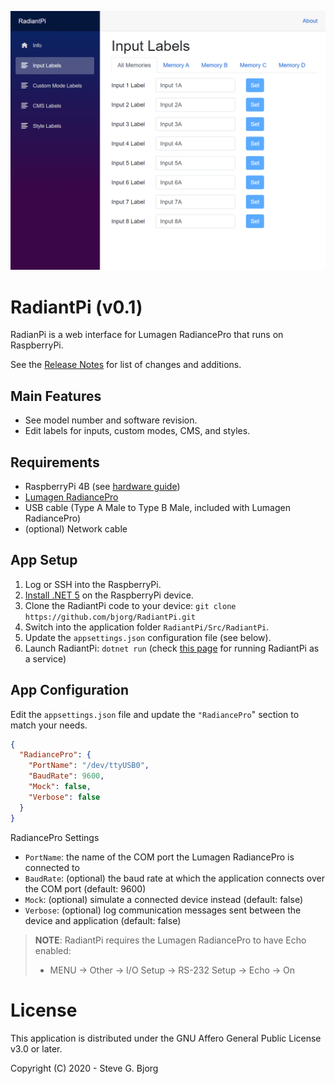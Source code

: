 ﻿![RadiantPi Input Labels](Docs/InputLabels.png)

# RadiantPi (v0.1)

RadianPi is a web interface for Lumagen RadiancePro that runs on RaspberryPi.

See the [Release Notes](Docs/ReleaseNotes.md) for list of changes and additions.

## Main Features

* See model number and software revision.
* Edit labels for inputs, custom modes, CMS, and styles.

## Requirements

* RaspberryPi 4B (see [hardware guide](Docs/Hardware.md))
* [Lumagen RadiancePro](http://www.lumagen.com/)
* USB cable (Type A Male to Type B Male, included with Lumagen RadiancePro)
* (optional) Network cable

## App Setup

1. Log or SSH into the RaspberryPi.
1. [Install .NET 5](https://www.petecodes.co.uk/install-and-use-microsoft-dot-net-5-with-the-raspberry-pi/) on the RaspberryPi device.
1. Clone the RadiantPi code to your device: `git clone https://github.com/bjorg/RadiantPi.git`
1. Switch into the application folder `RadiantPi/Src/RadiantPi`.
1. Update the `appsettings.json` configuration file (see below).
1. Launch RadiantPi: `dotnet run` (check [this page](https://thomaslevesque.com/2018/04/17/hosting-an-asp-net-core-2-application-on-a-raspberry-pi/) for running RadiantPi as a service)

## App Configuration

Edit the `appsettings.json` file and update the `"RadiancePro`" section to match your needs.
```json
{
  "RadiancePro": {
    "PortName": "/dev/ttyUSB0",
    "BaudRate": 9600,
    "Mock": false,
    "Verbose": false
  }
}
```

RadiancePro Settings
* `PortName`: the name of the COM port the Lumagen RadiancePro is connected to
* `BaudRate`: (optional) the baud rate at which the application connects over the COM port (default: 9600)
* `Mock`: (optional) simulate a connected device instead (default: false)
* `Verbose`: (optional) log communication messages sent between the device and application (default: false)

> **NOTE**: RadiantPi requires the Lumagen RadiancePro to have Echo enabled:
> * MENU → Other → I/O Setup → RS-232 Setup → Echo → On

# License

This application is distributed under the GNU Affero General Public License v3.0 or later.

Copyright (C) 2020 - Steve G. Bjorg
